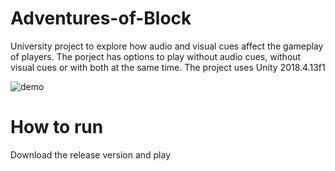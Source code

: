 # Adventures-of-Block
University project to explore how audio and visual cues affect the gameplay of players. The porject has options to play without audio cues, without visual cues or with both at the same time. 
The project uses Unity 2018.4.13f1

![demo](Block.gif)

# How to run

Download the release version and play
